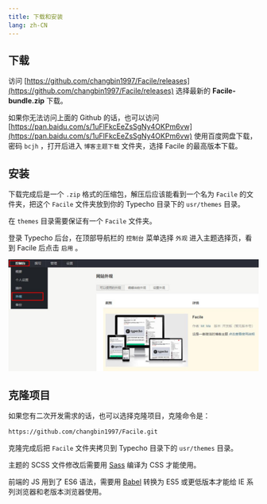 ```yaml
---
title: 下载和安装
lang: zh-CN
---
```


## 下载

访问 [https://github.com/changbin1997/Facile/releases](https://github.com/changbin1997/Facile/releases) 选择最新的 **Facile-bundle.zip** 下载。

如果你无法访问上面的 Github 的话，也可以访问[https://pan.baidu.com/s/1uFlFkcEeZsSgNy4OKPm6vw](https://pan.baidu.com/s/1uFlFkcEeZsSgNy4OKPm6vw) 使用百度网盘下载，密码 `bcjh` ，打开后进入 `博客主题下载` 文件夹，选择 Facile 的最高版本下载。

## 安装

下载完成后是一个 `.zip` 格式的压缩包，解压后应该能看到一个名为 `Facile` 的文件夹，把这个 `Facile` 文件夹放到你的 Typecho 目录下的 `usr/themes` 目录。

在 `themes` 目录需要保证有一个 `Facile` 文件夹。

登录 Typecho 后台，在顶部导航栏的 `控制台` 菜单选择 `外观` 进入主题选择页，看到 Facile 后点击 `启用` 。

![Typecho启用Facile主题](./public/enable.jpg)

## 克隆项目

如果您有二次开发需求的话，也可以选择克隆项目，克隆命令是：

```bash
https://github.com/changbin1997/Facile.git
```

克隆完成后把 `Facile` 文件夹拷贝到 Typecho 目录下的 `usr/themes` 目录。

主题的 SCSS 文件修改后需要用 [Sass](https://www.misterma.com/archives/713/) 编译为 CSS 才能使用。

前端的 JS 用到了 ES6 语法，需要用 [Babel](https://www.misterma.com/archives/851/) 转换为 ES5 或更低版本才能给 IE 系列浏览器和老版本浏览器使用。
